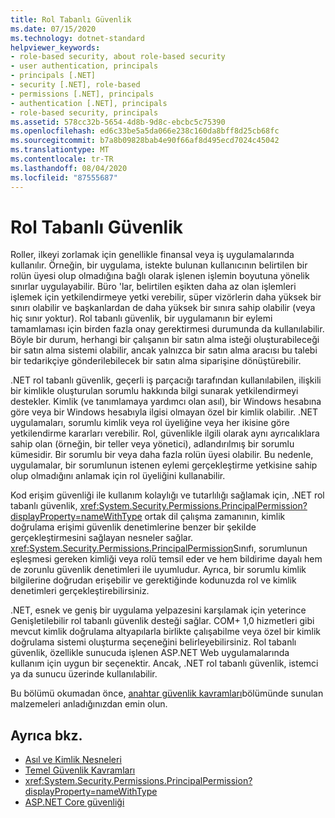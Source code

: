 ```yaml
---
title: Rol Tabanlı Güvenlik
ms.date: 07/15/2020
ms.technology: dotnet-standard
helpviewer_keywords:
- role-based security, about role-based security
- user authentication, principals
- principals [.NET]
- security [.NET], role-based
- permissions [.NET], principals
- authentication [.NET], principals
- role-based security, principals
ms.assetid: 578cc32b-5654-4d8b-9d8c-ebcbc5c75390
ms.openlocfilehash: ed6c33be5a5da066e238c160da8bff8d25cb68fc
ms.sourcegitcommit: b7a8b09828bab4e90f66af8d495ecd7024c45042
ms.translationtype: MT
ms.contentlocale: tr-TR
ms.lasthandoff: 08/04/2020
ms.locfileid: "87555687"
---
```

# <a name="role-based-security"></a>Rol Tabanlı Güvenlik

Roller, ilkeyi zorlamak için genellikle finansal veya iş uygulamalarında kullanılır. Örneğin, bir uygulama, istekte bulunan kullanıcının belirtilen bir rolün üyesi olup olmadığına bağlı olarak işlenen işlemin boyutuna yönelik sınırlar uygulayabilir. Büro 'lar, belirtilen eşikten daha az olan işlemleri işlemek için yetkilendirmeye yetki verebilir, süper vizörlerin daha yüksek bir sınırı olabilir ve başkanlardan de daha yüksek bir sınıra sahip olabilir (veya hiç sınır yoktur). Rol tabanlı güvenlik, bir uygulamanın bir eylemi tamamlaması için birden fazla onay gerektirmesi durumunda da kullanılabilir. Böyle bir durum, herhangi bir çalışanın bir satın alma isteği oluşturabileceği bir satın alma sistemi olabilir, ancak yalnızca bir satın alma aracısı bu talebi bir tedarikçiye gönderilebilecek bir satın alma siparişine dönüştürebilir.  
  
 .NET rol tabanlı güvenlik, geçerli iş parçacığı tarafından kullanılabilen, ilişkili bir kimlikle oluşturulan sorumlu hakkında bilgi sunarak yetkilendirmeyi destekler. Kimlik (ve tanımlamaya yardımcı olan asıl), bir Windows hesabına göre veya bir Windows hesabıyla ilgisi olmayan özel bir kimlik olabilir. .NET uygulamaları, sorumlu kimlik veya rol üyeliğine veya her ikisine göre yetkilendirme kararları verebilir. Rol, güvenlikle ilgili olarak aynı ayrıcalıklara sahip olan (örneğin, bir teller veya yönetici), adlandırılmış bir sorumlu kümesidir. Bir sorumlu bir veya daha fazla rolün üyesi olabilir. Bu nedenle, uygulamalar, bir sorumlunun istenen eylemi gerçekleştirme yetkisine sahip olup olmadığını anlamak için rol üyeliğini kullanabilir.  
  
 Kod erişim güvenliği ile kullanım kolaylığı ve tutarlılığı sağlamak için, .NET rol tabanlı güvenlik, <xref:System.Security.Permissions.PrincipalPermission?displayProperty=nameWithType> ortak dil çalışma zamanının, kimlik doğrulama erişimi güvenlik denetimlerine benzer bir şekilde gerçekleştirmesini sağlayan nesneler sağlar. <xref:System.Security.Permissions.PrincipalPermission>Sınıfı, sorumlunun eşleşmesi gereken kimliği veya rolü temsil eder ve hem bildirime dayalı hem de zorunlu güvenlik denetimleri ile uyumludur. Ayrıca, bir sorumlu kimlik bilgilerine doğrudan erişebilir ve gerektiğinde kodunuzda rol ve kimlik denetimleri gerçekleştirebilirsiniz.  
  
 .NET, esnek ve geniş bir uygulama yelpazesini karşılamak için yeterince Genişletilebilir rol tabanlı güvenlik desteği sağlar. COM+ 1,0 hizmetleri gibi mevcut kimlik doğrulama altyapılarla birlikte çalışabilme veya özel bir kimlik doğrulama sistemi oluşturma seçeneğini belirleyebilirsiniz. Rol tabanlı güvenlik, özellikle sunucuda işlenen ASP.NET Web uygulamalarında kullanım için uygun bir seçenektir. Ancak, .NET rol tabanlı güvenlik, istemci ya da sunucu üzerinde kullanılabilir.  
  
 Bu bölümü okumadan önce, [anahtar güvenlik kavramları](key-security-concepts.md)bölümünde sunulan malzemeleri anladığınızdan emin olun.  
  
## <a name="see-also"></a>Ayrıca bkz.
  
- [Asıl ve Kimlik Nesneleri](principal-and-identity-objects.md)
- [Temel Güvenlik Kavramları](key-security-concepts.md)
- <xref:System.Security.Permissions.PrincipalPermission?displayProperty=nameWithType>
- [ASP.NET Core güvenliği](/aspnet/core/security/)
